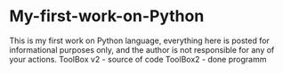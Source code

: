 # My-first-work-on-Python
This is my first work on Python language, everything here is posted for informational purposes only, and the author is not responsible for any of your actions.
ToolBox v2 - source of code
ToolBox2 - done programm

